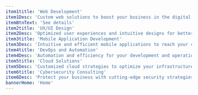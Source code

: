 ```yaml
---
item1title: 'Web Development'
item1Desc: 'Custom web solutions to boost your business in the digital world'
itemBtnText: 'See details'
item2title: 'UX/UI Design'
item2Desc: 'Optimized user experiences and intuitive designs for better interaction'
item3title: 'Mobile Application Development'
item3Desc: 'Intuitive and efficient mobile applications to reach your customers wherever they are'
item4title: 'DevOps and Automation'
item4Desc: 'Automation and efficiency for your development and operations processes'
item5title: 'Cloud Solutions'
item5Desc: 'Customized cloud strategies to optimize your infrastructure and operations'
item6title: 'Cybersecurity Consulting'
item6Desc: 'Protect your business with cutting-edge security strategies and expert consulting'
bannerHome: 'Home'
---
```

